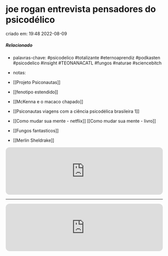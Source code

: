 # joe rogan entrevista pensadores do psicodélico
criado em: 19:48 2022-08-09

##### Relacionado
- palavras-chave: #psicodelico #totalizante #eternoaprendiz #podkasten  #psicodelico #insight #TEONANACATL #fungos #naturae #sciencebitch 

- notas:
- [[Projeto Psiconautas]]
- [[fenotipo estendido]] 
- [[McKenna e o macaco chapado]]
- [[Psiconautas viagens com a ciência psicodélica brasileira 1]] 
- [[Como mudar sua mente - netflix]] [[Como mudar sua mente - livro]] 
- [[Fungos fantasticos]] 
- [[Merlin Sheldrake]] 

<iframe style="border-radius:12px" src="https://open.spotify.com/embed/episode/3fMorDEYl8YUJgfNIVliLV?utm_source=generator" width="100%" height="152" frameBorder="0" allowfullscreen="" allow="autoplay; clipboard-write; encrypted-media; fullscreen; picture-in-picture"></iframe>

---
<iframe style="border-radius:12px" src="https://open.spotify.com/embed/episode/4DLfLVgqD4NFZXwE9RuLso?utm_source=generator" width="100%" height="152" frameBorder="0" allowfullscreen="" allow="autoplay; clipboard-write; encrypted-media; fullscreen; picture-in-picture"></iframe>


